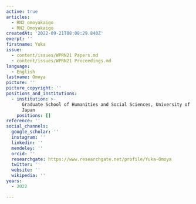 ```yaml
---
active: true
articles:
  - RN2_omoyakaigo
  - RN2_Omoyakaigo
createdAt: '2022-09-21T08:08:29.840Z'
exerpt: ''
firstname: Yuka
issue:
  - content/issues/WPRN21 Papers.md
  - content/issues/WPRN21 Proceedings.md
language:
  - English
lastname: Omoya
picture: ''
picture_copyright: ''
positions_and_institutions:
  - institution: >-
      Graduate School of Humanities and Social Sciences, University of Tsukuba,
      Japan
    positions: []
reference: ''
social_channels:
  google_scholar: ''
  instagram: ''
  linkedin: ''
  mendeley: ''
  orcid: ''
  researchgate: https://www.researchgate.net/profile/Yuka-Omoya
  twitter: ''
  website: ''
  wikipedia: ''
years:
  - 2022

---
```

